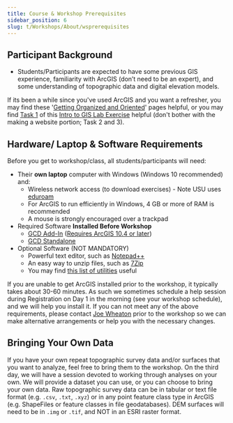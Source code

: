 ```yaml
---
title: Course & Workshop Prerequisites
sidebar_position: 6
slug: t/Workshops/About/wsprerequisites
---
```


## Participant Background

- Students/Participants are expected to have some previous GIS experience, familiarity with ArcGIS (don’t need to be an expert), and some understanding of topographic data and digital elevation models.

If its been a while since you've used ArcGIS and you want a refresher, you may find these '[Getting Organized and Oriented](http://gis.joewheaton.org/assignments/labs/lab01/getting-organized-and-oriented)' pages helpful, or you may find [Task 1](http://gis.joewheaton.org/assignments/labs/lab01/task-1---build-map) of this [Intro to GIS Lab Exercise](http://gis.joewheaton.org/assignments/labs/lab01)  helpful (don't bother with the making a website portion; Task 2 and 3). 

## Hardware/ Laptop & Software  Requirements

Before you get to workshop/class, all students/participants will need:

- Their **own laptop** computer with Windows (Windows 10 recommended) and:
  - Wireless network access (to download exercises) - Note USU uses [eduroam](https://www.eduroam.us/node/2984)
  - For ArcGIS to run efficiently in Windows, 4 GB or more of RAM is recommended 
  - A mouse is strongly encouraged over a trackpad
- Required Software **Installed Before Workshop**
  - [GCD Add-In](/Download/) ([Requires ArcGIS 10.4 or later](/Download/about.html))
  - [GCD Standalone](/Download/)
- Optional Software (NOT MANDATORY)
  - Powerful text editor, such as [Notepad++](http://notepad-plus-plus.org/)
  - An easy way to unzip files, such as [7Zip](http://www.7-zip.org/)
  - You may find [this list of utilities](http://etal.joewheaton.org/resources/how-to-guides/reccomended-software-utilities) useful

If you are unable to get ArcGIS installed prior to the workshop, it typically takes about 30-60 minutes.  As such we sometimes schedule a help session during Registration on Day 1 in the morning (see your workshop schedule), and we will help you install it.  If you can not meet any of the above requirements, please contact [Joe Wheaton](mailto:joe.wheaton@usu.edu) prior to the workshop so we can make alternative arrangements or help you with the necessary changes. 


## Bringing Your Own Data

If you have your own repeat topographic survey data and/or surfaces that you want to analyze, feel free to bring them to the workshop. On the third day, we will have a session devoted to working through analyses on your own. We will provide a dataset you can use, or you can choose to bring your own data. Raw topographic survey data can be in tabular or text file format (e.g. `.csv`, `.txt`, `.xyz`) or in any point feature class type in ArcGIS (e.g. ShapeFiles or feature classes in file geodatabases). DEM surfaces will need to be in `.img` or `.tif`, and NOT in an ESRI raster format. 

